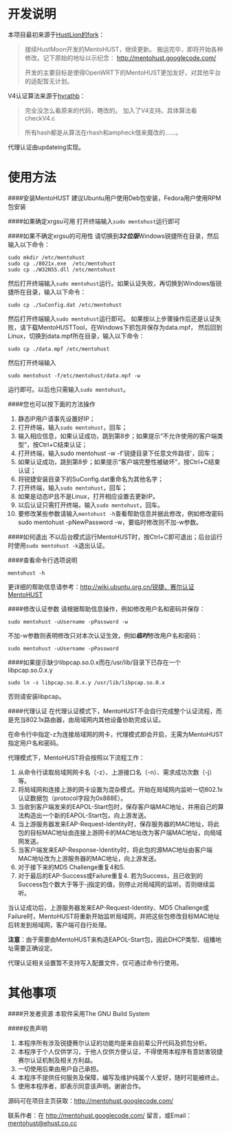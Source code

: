 开发说明
===
本项目最初来源于[HustLion的fork](https://github.com/HustLion/mentohust)：
>接续HustMoon开发的MentoHUST，继续更新。
>搬运完毕，即将开始各种修改。记下原始的地址以示纪念： http://mentohust.googlecode.com/
>
>开发的主要目标是使得OpenWRT下的MentoHUST更加友好，对其他平台的适配暂无计划。

V4认证算法来源于[hyrathb](https://github.com/hyrathb/mentohust)：
>完全没怎么看原来的代码，瞎改的。
>加入了V4支持。具体算法看checkV4.c
>
>所有hash都是从算法在rhash和ampheck借来魔改的……。

代理认证由updateing实现。

使用方法
===

####安装MentoHUST
建议Ubuntu用户使用Deb包安装，Fedora用户使用RPM包安装

####如果确定xrgsu可用
打开终端输入`sudo mentohust`运行即可

####如果不确定xrgsu的可用性
请切换到***32位版***Windows锐捷所在目录，然后输入以下命令：
```
sudo mkdir /etc/mentohust
sudo cp ./8021x.exe  /etc/mentohust
sudo cp ./W32N55.dll /etc/mentohust
```
然后打开终端输入`sudo mentohust`运行。如果认证失败，再切换到Windows版锐捷所在目录，输入以下命令：
```
sudo cp ./SuConfig.dat /etc/mentohust
```
然后打开终端输入`sudo mentohust`运行即可。
如果按以上步骤操作后还是认证失败，请下载MentoHUSTTool，在Windows下抓包并保存为data.mpf，
然后回到Linux，切换到data.mpf所在目录，输入以下命令：
```
sudo cp ./data.mpf /etc/mentohust
```
然后打开终端输入
```
sudo mentohust -f/etc/mentohust/data.mpf -w
```
运行即可。以后也只需输入`sudo mentohust`。

####您也可以按下面的方法操作
1. 静态IP用户请事先设置好IP；
2. 打开终端，输入`sudo mentohust`，回车；
3. 输入相应信息，如果认证成功，跳到第8步；如果提示“不允许使用的客户端类型”，按Ctrl+C结束认证；
4. 打开终端，输入sudo mentohust -w -f'锐捷目录下任意文件路径'，回车；
5. 如果认证成功，跳到第8步；如果提示“客户端完整性被破坏”，按Ctrl+C结束认证；
6. 将锐捷安装目录下的SuConfig.dat重命名为其他名字；
7. 打开终端，输入`sudo mentohust`，回车；
8. 如果是动态IP且不是Linux，打开相应设置去更新IP。
9. 以后认证只需打开终端，输入`sudo mentohust`，回车。
10. 要修改某些参数请输入`mentohust -h`查看帮助信息并据此修改，例如修改密码sudo mentohust -pNewPassword -w，要临时修改则不加-w参数。

####如何退出
不以后台模式运行MentoHUST时，按Ctrl+C即可退出；后台运行时使用`sudo mentohust -k`退出认证。

####查看命令行选项说明
```
mentohust -h
```
更详细的帮助信息请参考：http://wiki.ubuntu.org.cn/锐捷、赛尔认证MentoHUST

####修改认证参数
请根据帮助信息操作，例如修改用户名和密码并保存：
```
sudo mentohust -uUsername -pPassword -w
```
不加-w参数则表明修改只对本次认证生效，例如***临时***修改用户名和密码：
```
sudo mentohust -uUsername -pPassword
```

####如果提示缺少libpcap.so.0.x而在/usr/lib/目录下已存在一个libpcap.so.0.x.y
```
sudo ln -s libpcap.so.0.x.y /usr/lib/libpcap.so.0.x
```
否则请安装libpcap。

####代理认证
在代理认证模式下，MentoHUST不会自行完成整个认证流程，而是充当802.1x路由器，由局域网内其他设备协助完成认证。

在命令行中指定-z为连接局域网的网卡，代理模式即会开启，无需为MentoHUST指定用户名和密码。

代理模式下，MentoHUST将会按照以下流程工作：

1. 从命令行读取局域网网卡名（-z）、上游接口名（-n）、需求成功次数（-j）等。
2. 将局域网和连接上游的网卡设置为混杂模式。开始在局域网内监听一切802.1x认证数据包（protocol字段为0x888E）。
3. 当收到客户端发来的EAPOL-Start包时，保存客户端MAC地址，并用自己的算法构造出一个新的EAPOL-Start包，向上游发送。
4. 当上游服务器发来EAP-Request-Identity时，保存服务器的MAC地址，将此包的目标MAC地址由连接上游网卡的MAC地址改为客户端MAC地址，向局域网发送。
5. 当客户端发来EAP-Response-Identity时，将此包的源MAC地址由客户端MAC地址改为上游服务器的MAC地址，向上游发送。
6. 对于接下来的MD5 Challenge重复4和5.
7. 对于最后的EAP-Success或Failure重复4. 若为Success，且已收到的Success包个数大于等于-j指定的值，则停止对局域网的监听。否则继续监听。

当认证成功后，上游服务器发来EAP-Request-Identity、MD5 Challenge或Failure时，MentoHUST将重新开始监听局域网，并把这些包修改目标MAC地址后转发到局域网，客户端可自行处理。

**注意**：由于需要由MentoHUST来构造EAPOL-Start包，因此DHCP类型、组播地址需要正确设定。

代理认证相关设置暂不支持写入配置文件，仅可通过命令行使用。

其他事项
===
####开发者资源
本软件采用The GNU Build System

####权责声明
1. 本程序所有涉及锐捷赛尔认证的功能均是来自前辈公开代码及抓包分析。
2. 本程序于个人仅供学习，于他人仅供方便认证，不得使用本程序有意妨害锐捷赛尔认证机制及相关方利益。
3. 一切使用后果由用户自己承担。
4. 本程序不提供任何服务及保障，编写及维护纯属个人爱好，随时可能被终止。
5. 使用本程序者，即表示同意该声明。谢谢合作。

源码可在项目主页获取：http://mentohust.googlecode.com/

联系作者：在 http://mentohust.googlecode.com/ 留言，或Email： mentohust@ehust.co.cc
